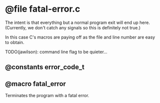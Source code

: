 # @file fatal-error.c

The intent is that everything but a normal program exit will end up
here. (Currently, we don't catch any signals so this is definitely
not true.)

In this case C's macros are paying off as the file and line number
are easy to obtain.

TODO(jawilson): command line flag to be quieter...
 
## @constants error_code_t
 
## @macro fatal_error

Terminates the program with a fatal error.
 

